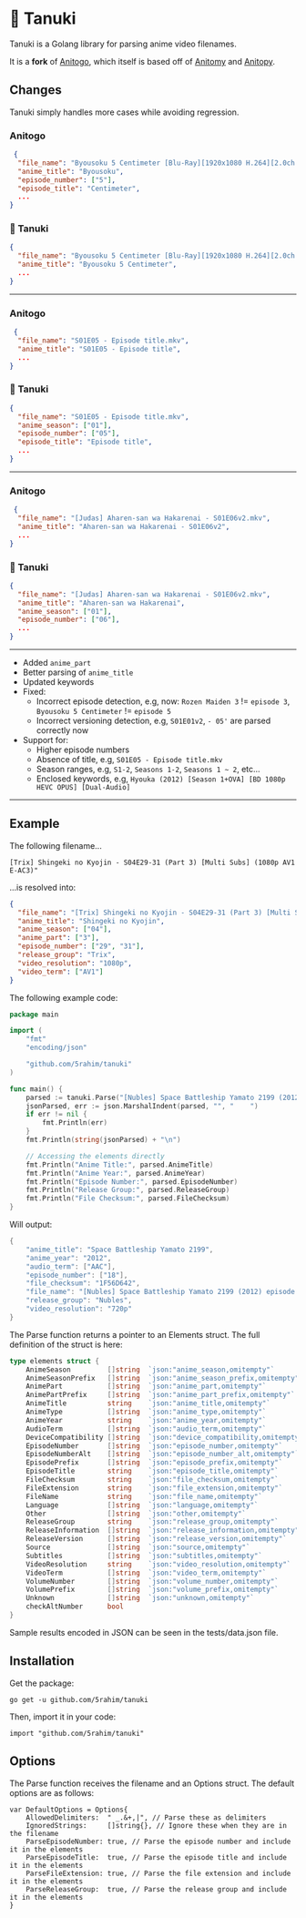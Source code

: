 # 🦝 Tanuki

Tanuki is a Golang library for parsing anime video filenames. 

It is a **fork** of [Anitogo](https://github.com/nssteinbrenner/anitogo), which itself is based off of [Anitomy](https://github.com/erengy/anitomy) and [Anitopy](https://github.com/igorcmoura/anitopy).

## Changes

Tanuki simply handles more cases while avoiding regression.

### Anitogo
```json
 {
  "file_name": "Byousoku 5 Centimeter [Blu-Ray][1920x1080 H.264][2.0ch AAC][SOFTSUBS]",
  "anime_title": "Byousoku",
  "episode_number": ["5"],
  "episode_title": "Centimeter",
  ...
}
```

### 🦝 Tanuki
```json
{
  "file_name": "Byousoku 5 Centimeter [Blu-Ray][1920x1080 H.264][2.0ch AAC][SOFTSUBS]",
  "anime_title": "Byousoku 5 Centimeter",
  ...
}
```

---

### Anitogo
```json
 {
  "file_name": "S01E05 - Episode title.mkv",
  "anime_title": "S01E05 - Episode title",
  ...
}
```

### 🦝 Tanuki
```json
{
  "file_name": "S01E05 - Episode title.mkv",
  "anime_season": ["01"],
  "episode_number": ["05"],
  "episode_title": "Episode title",
  ...
}
```

---

### Anitogo
```json
 {
  "file_name": "[Judas] Aharen-san wa Hakarenai - S01E06v2.mkv",
  "anime_title": "Aharen-san wa Hakarenai - S01E06v2",
  ...
}
```

### 🦝 Tanuki
```json
{
  "file_name": "[Judas] Aharen-san wa Hakarenai - S01E06v2.mkv",
  "anime_title": "Aharen-san wa Hakarenai",
  "anime_season": ["01"],
  "episode_number": ["06"],
  ...
}
```

---

- Added `anime_part`
- Better parsing of `anime_title`
- Updated keywords
- Fixed:
  - Incorrect episode detection, e.g, now: `Rozen Maiden 3` != `episode 3`, `Byousoku 5 Centimeter` != `episode 5`
  - Incorrect versioning detection, e.g, `S01E01v2`, `- 05'` are parsed correctly now
- Support for:
  - Higher episode numbers
  - Absence of title, e.g, `S01E05 - Episode title.mkv`
  - Season ranges, e.g, `S1-2`, `Seasons 1-2`, `Seasons 1 ~ 2`, etc...
  - Enclosed keywords, e.g, `Hyouka (2012) [Season 1+OVA] [BD 1080p HEVC OPUS] [Dual-Audio]`

---

## Example
The following filename...

    [Trix] Shingeki no Kyojin - S04E29-31 (Part 3) [Multi Subs] (1080p AV1 E-AC3)"

...is resolved into:

```json
{
  "file_name": "[Trix] Shingeki no Kyojin - S04E29-31 (Part 3) [Multi Subs] (1080p AV1 E-AC3)",
  "anime_title": "Shingeki no Kyojin",
  "anime_season": ["04"],
  "anime_part": ["3"],
  "episode_number": ["29", "31"],
  "release_group": "Trix",
  "video_resolution": "1080p",
  "video_term": ["AV1"]
}
```

The following example code:

```go
package main

import (
    "fmt"
    "encoding/json"

    "github.com/5rahim/tanuki"
)

func main() {
    parsed := tanuki.Parse("[Nubles] Space Battleship Yamato 2199 (2012) episode 18 (720p 10 bit AAC)[1F56D642]", tanuki.DefaultOptions)
    jsonParsed, err := json.MarshalIndent(parsed, "", "    ")
    if err != nil {
        fmt.Println(err)
    }
    fmt.Println(string(jsonParsed) + "\n")

    // Accessing the elements directly
    fmt.Println("Anime Title:", parsed.AnimeTitle)
    fmt.Println("Anime Year:", parsed.AnimeYear)
    fmt.Println("Episode Number:", parsed.EpisodeNumber)
    fmt.Println("Release Group:", parsed.ReleaseGroup)
    fmt.Println("File Checksum:", parsed.FileChecksum)
}
```

Will output:

```go
{
    "anime_title": "Space Battleship Yamato 2199",
    "anime_year": "2012",
    "audio_term": ["AAC"],
    "episode_number": ["18"],
    "file_checksum": "1F56D642",
    "file_name": "[Nubles] Space Battleship Yamato 2199 (2012) episode 18 (720p 10 bit AAC)[1F56D642]",
    "release_group": "Nubles",
    "video_resolution": "720p"
}
```

The Parse function returns a pointer to an Elements struct. The full definition of the struct is here:

```go
type elements struct {
    AnimeSeason         []string  `json:"anime_season,omitempty"`
    AnimeSeasonPrefix   []string  `json:"anime_season_prefix,omitempty"`
    AnimePart           []string  `json:"anime_part,omitempty"`
    AnimePartPrefix     []string  `json:"anime_part_prefix,omitempty"`
    AnimeTitle          string    `json:"anime_title,omitempty"`
    AnimeType           []string  `json:"anime_type,omitempty"`
    AnimeYear           string    `json:"anime_year,omitempty"`
    AudioTerm           []string  `json:"audio_term,omitempty"`
    DeviceCompatibility []string  `json:"device_compatibility,omitempty"`
    EpisodeNumber       []string  `json:"episode_number,omitempty"`
    EpisodeNumberAlt    []string  `json:"episode_number_alt,omitempty"`
    EpisodePrefix       []string  `json:"episode_prefix,omitempty"`
    EpisodeTitle        string    `json:"episode_title,omitempty"`
    FileChecksum        string    `json:"file_checksum,omitempty"`
    FileExtension       string    `json:"file_extension,omitempty"`
    FileName            string    `json:"file_name,omitempty"`
    Language            []string  `json:"language,omitempty"`
    Other               []string  `json:"other,omitempty"`
    ReleaseGroup        string    `json:"release_group,omitempty"`
    ReleaseInformation  []string  `json:"release_information,omitempty"`
    ReleaseVersion      []string  `json:"release_version,omitempty"`
    Source              []string  `json:"source,omitempty"`
    Subtitles           []string  `json:"subtitles,omitempty"`
    VideoResolution     string    `json:"video_resolution,omitempty"`
    VideoTerm           []string  `json:"video_term,omitempty"`
    VolumeNumber        []string  `json:"volume_number,omitempty"`
    VolumePrefix        []string  `json:"volume_prefix,omitempty"`
    Unknown             []string  `json:"unknown,omitempty"`
    checkAltNumber      bool
}
```

Sample results encoded in JSON can be seen in the tests/data.json file.

## Installation
Get the package:

    go get -u github.com/5rahim/tanuki

Then, import it in your code:

    import "github.com/5rahim/tanuki"

## Options
The Parse function receives the filename and an Options struct. The default options are as follows:

    var DefaultOptions = Options{
        AllowedDelimiters:  " _.&+,|", // Parse these as delimiters
        IgnoredStrings:     []string{}, // Ignore these when they are in the filename
        ParseEpisodeNumber: true, // Parse the episode number and include it in the elements
        ParseEpisodeTitle:  true, // Parse the episode title and include it in the elements
        ParseFileExtension: true, // Parse the file extension and include it in the elements
        ParseReleaseGroup:  true, // Parse the release group and include it in the elements
    }